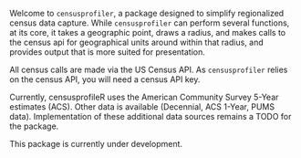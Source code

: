 Welcome to `censusprofiler`, a package designed to simplify regionalized census data capture. While `censusprofiler` can perform several functions, at its core, it takes a geographic point, draws a radius, and makes calls to the census api for geographical units around within that radius, and provides output that is more suited for presentation.

All census calls are made via the US Census API. As `censusprofiler` relies on the census API, you will need a census API key. 

Currently, censusprofileR uses the American Community Survey 5-Year estimates (ACS). Other data is available (Decennial, ACS 1-Year, PUMS data). Implementation of these additional data sources remains a TODO for the package.

This package is currently under development.
